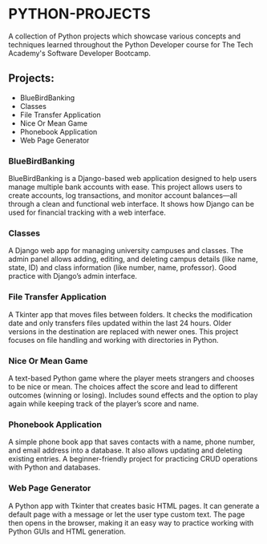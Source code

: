 # PYTHON-PROJECTS
A collection of Python projects which showcase various concepts and techniques learned throughout the Python Developer course for The Tech Academy's Software Developer Bootcamp.

## Projects:
- BlueBirdBanking
- Classes
- File Transfer Application
- Nice Or Mean Game
- Phonebook Application
- Web Page Generator

### BlueBirdBanking
BlueBirdBanking is a Django-based web application designed to help users manage multiple bank accounts with ease. This project allows users to create accounts, log transactions, and monitor account balances—all through a clean and functional web interface. It shows how Django can be used for financial tracking with a web interface.

### Classes
A Django web app for managing university campuses and classes. The admin panel allows adding, editing, and deleting campus details (like name, state, ID) and class information (like number, name, professor). Good practice with Django’s admin interface.

### File Transfer Application
A Tkinter app that moves files between folders. It checks the modification date and only transfers files updated within the last 24 hours. Older versions in the destination are replaced with newer ones. This project focuses on file handling and working with directories in Python.

### Nice Or Mean Game
A text-based Python game where the player meets strangers and chooses to be nice or mean. The choices affect the score and lead to different outcomes (winning or losing). Includes sound effects and the option to play again while keeping track of the player’s score and name.

### Phonebook Application
A simple phone book app that saves contacts with a name, phone number, and email address into a database. It also allows updating and deleting existing entries. A beginner-friendly project for practicing CRUD operations with Python and databases.

### Web Page Generator
A Python app with Tkinter that creates basic HTML pages. It can generate a default page with a message or let the user type custom text. The page then opens in the browser, making it an easy way to practice working with Python GUIs and HTML generation.

